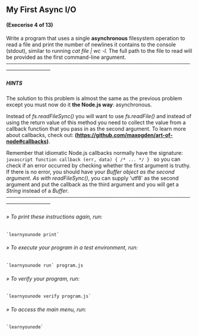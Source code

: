 ## My First Async I/O
#### (Execerise 4 of 13)
Write a program that uses a single __asynchronous__ filesystem operation to read a file and print the number of newlines it contains to the console (stdout), similar to running *cat file | wc -l*.
The full path to the file to read will be provided as the first command-line argument.
──────────────────────────────────────────────────────────────
##### HINTS
The solution to this problem is almost the same as the previous problem except you must now do it __the Node.js way__: asynchronous.

Instead of *fs.readFileSync()* you will want to use *fs.readFile()* and instead of using the return value of this method you need to collect the value from a callback function that you pass in as the second argument. To learn more about callbacks, check out:
__(https://github.com/maxogden/art-of-node#callbacks)__.

Remember that idiomatic Node.js callbacks normally have the signature:
    ```javascript
    function callback (err, data) { /* ... */ }
    ```
so you can check if an error occurred by checking whether the first argument is truthy. If there is no error, you should have your *Buffer object as the second argument. As with readFileSync()*, you can supply 'utf8' as the second argument and put the callback as the third argument and you will get a *String* instead of a *Buffer*.
──────────────────────────────────────────────────────────────
###### » To print these instructions again, run:
    `learnyounode print`
###### » To execute your program in a test environment, run:
    `learnyounode run` program.js
###### » To verify your program, run:
    `learnyounode verify program.js`
###### » To access the main menu, run:
    `learnyounode`
